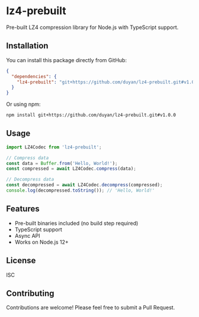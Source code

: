 # lz4-prebuilt

Pre-built LZ4 compression library for Node.js with TypeScript support.

## Installation

You can install this package directly from GitHub:

```json
{
  "dependencies": {
    "lz4-prebuilt": "git+https://github.com/duyan/lz4-prebuilt.git#v1.0.0"
  }
}
```

Or using npm:

```bash
npm install git+https://github.com/duyan/lz4-prebuilt.git#v1.0.0
```

## Usage

```typescript
import LZ4Codec from 'lz4-prebuilt';

// Compress data
const data = Buffer.from('Hello, World!');
const compressed = await LZ4Codec.compress(data);

// Decompress data
const decompressed = await LZ4Codec.decompress(compressed);
console.log(decompressed.toString()); // 'Hello, World!'
```

## Features

- Pre-built binaries included (no build step required)
- TypeScript support
- Async API
- Works on Node.js 12+

## License

ISC

## Contributing

Contributions are welcome! Please feel free to submit a Pull Request. 